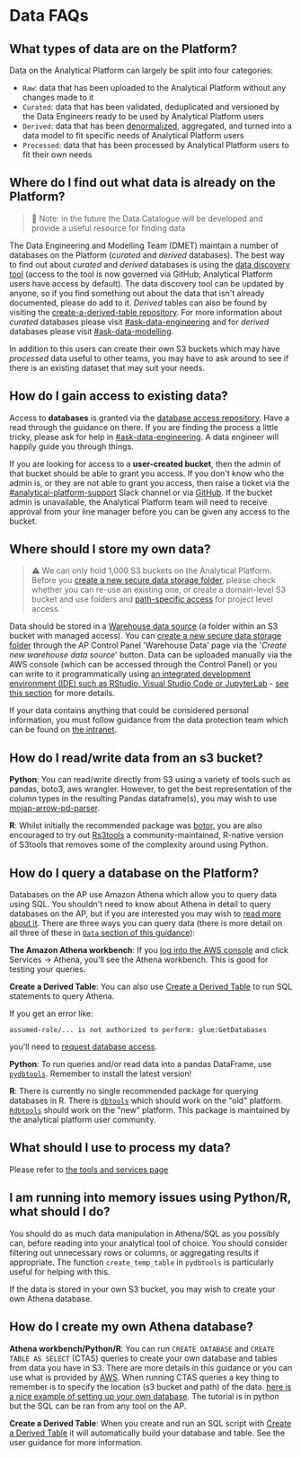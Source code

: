 # Data FAQs

## What types of data are on the Platform?

Data on the Analytical Platform can largely be split into four categories:

- `Raw`: data that has been uploaded to the Analytical Platform without any changes made to it
- `Curated`: data that has been validated, deduplicated and versioned by the Data Engineers ready to be used by Analytical Platform users
- `Derived`: data that has been [denormalized], aggregated, and turned into a data model to fit specific needs of Analytical Platform users
- `Processed`: data that has been processed by Analytical Platform users to fit their own needs

## Where do I find out what data is already on the Platform?

> 🚩 Note: in the future the Data Catalogue will be developed and provide a useful resource for finding data

The Data Engineering and Modelling Team (DMET) maintain a number of databases on the Platform (_curated_ and _derived_ databases). The best way to find out about _curated_ and _derived_ databases is using the [data discovery tool] (access to the tool is now governed via GitHub; Analytical Platform users have access by default). The data discovery tool can be updated by anyone, so if you find something out about the data that isn't already documented, please do add to it. _Derived_ tables can also be found by visiting the [create-a-derived-table repository]. For more information about _curated_ databases please visit [#ask-data-engineering] and for _derived_ databases please visit [#ask-data-modelling].

In addition to this users can create their own S3 buckets which may have _processed_ data useful to other teams, you may have to ask around to see if there is an existing dataset that may suit your needs.

## How do I gain access to existing data?

Access to **databases** is granted via the [database access repository]. Have a read through the guidance on there. If you are finding the process a little tricky, please ask for help in [#ask-data-engineering]. A data engineer will happily guide you through things.

If you are looking for access to a **user-created bucket**, then the admin of that bucket should be able to grant you access. If you don't know who the admin is, or they are not able to grant you access, then raise a ticket via the [#analytical-platform-support] Slack channel or via [GitHub]. If the bucket admin is unavailable, the Analytical Platform team will need to receive approval from your line manager before you can be given any access to the bucket.

## Where should I store my own data?

> ⚠️ We can only hold 1,000 S3 buckets on the Analytical Platform. Before you [create a new secure data storage folder](../amazon-s3.md#create-a-new-warehouse-data-source), please check whether you can re-use an existing one, or create a domain-level S3 bucket and use folders and [path-specific access](../amazon-s3.md#path-specific-access) for project level access.

Data should be stored in a [Warehouse data source](../amazon-s3.md#warehouse-data-sources) (a folder within an S3 bucket with managed access). You can [create a new secure data storage folder](../amazon-s3.md#create-a-new-warehouse-data-source) through the AP Control Panel 'Warehouse Data' page via the '_Create new warehouse data source_' button. Data can be uploaded manually via the AWS console (which can be accessed through the Control Panel) or you can write to it programmatically using [an integrated development environment (IDE) such as RStudio, Visual Studio Code or JupyterLab](../../tools/#integrated-development-environments-ide) - [see this section](#how-do-i-readwrite-data-from-an-s3-bucket) for more details.

If your data contains anything that could be considered personal information, you must follow guidance from the data protection team which can be found on [the intranet].

## How do I read/write data from an s3 bucket?

**Python**: You can read/write directly from S3 using a variety of tools such as pandas, boto3, aws wrangler. However, to get the best representation of the column types in the resulting Pandas dataframe(s), you may wish to use [mojap-arrow-pd-parser].

**R**: Whilst initially the recommended package was [botor], you are also encouraged to try out [Rs3tools] a community-maintained, R-native version of S3tools that removes some of the complexity around using Python.

## How do I query a database on the Platform?

Databases on the AP use Amazon Athena which allow you to query data using SQL. You shouldn't need to know about Athena in detail to query databases on the AP, but if you are interested you may wish to [read more about it]. There are three ways you can query data (there is more detail on all three of these in [`Data` section of this guidance](../index.md)):

**The Amazon Athena workbench**: If you [log into the AWS console] and click Services -> Athena, you'll see the Athena workbench. This is good for testing your queries.

**Create a Derived Table**: You can also use [Create a Derived Table](../../tools/create-a-derived-table/) to run SQL statements to query Athena.

If you get an error like:

```
assumed-role/... is not authorized to perform: glue:GetDatabases
```

you'll need to [request database access].

**Python**: To run queries and/or read data into a pandas DataFrame, use [`pydbtools`]. Remember to install the latest version!

**R**: There is currently no single recommended package for querying databases in R. There is [`dbtools`] which should work on the "old" platform. [`Rdbtools`] should work on the "new" platform. This package is maintained by the analytical platform user community.

## What should I use to process my data?

Please refer to [the tools and services page](../../tools/)

## I am running into memory issues using Python/R, what should I do?

You should do as much data manipulation in Athena/SQL as you possibly can, before reading into your analytical tool of choice. You should consider filtering out unnecessary rows or columns, or aggregating results if appropriate. The function `create_temp_table` in `pydbtools` is particularly useful for helping with this.

If the data is stored in your own S3 bucket, you may wish to create your own Athena database.

## How do I create my own Athena database?

**Athena workbench/Python/R**: You can run `CREATE DATABASE` and `CREATE TABLE AS SELECT` (CTAS) queries to create your own database and tables from data you have in S3. There are more details in this guidance or you can use what is provided by [AWS]. When running CTAS queries a key thing to remember is to specify the location (s3 bucket and path) of the data. [here is a nice example of setting up your own database]. The tutorial is in python but the SQL can be ran from any tool on the AP.

**Create a Derived Table**: When you create and run an SQL script with [Create a Derived Table](../../tools/create-a-derived-table/) it will automatically build your database and table. See the user guidance for more information.

<!-- External links -->

[denormalized]: https://en.wikipedia.org/wiki/Denormalization#:~:text=Denormalization%20is%20a%20strategy%20used,data%20or%20by%20grouping%20data.
[data discovery tool]: https://data-discovery-tool.analytical-platform.service.justice.gov.uk/
[create-a-derived-table repository]: https://github.com/moj-analytical-services/create-a-derived-table
[#ask-data-engineering]: https://moj.enterprise.slack.com/archives/C8X3PP1TN
[#ask-data-modelling]: https://moj.enterprise.slack.com/archives/C03J21VFHQ9
[database access repository]: https://github.com/moj-analytical-services/data-engineering-database-access?tab=readme-ov-file#data-engineering-database-access
[#analytical-platform-support]: https://app.slack.com/client/T02DYEB3A/C4PF7QAJZ
[GitHub]: https://github.com/ministryofjustice/data-platform-support/issues/new/choose
[the intranet]: https://intranet.justice.gov.uk/guidance/knowledge-information/protecting-information/privacy-reform/
[mojap-arrow-pd-parser]: https://github.com/moj-analytical-services/mojap-arrow-pd-parser
[botor]: https://github.com/daroczig/botor
[Rs3tools]: https://github.com/moj-analytical-services/Rs3tools
[read more about it]: https://aws.amazon.com/athena/
[log into the AWS console]: https://aws.services.analytical-platform.service.justice.gov.uk
[request database access]: https://github.com/moj-analytical-services/data-engineering-database-access#standard-database-access
[`pydbtools`]: https://github.com/moj-analytical-services/pydbtools
[`dbtools`]: https://github.com/moj-analytical-services/dbtools
[`Rdbtools`]: https://github.com/moj-analytical-services/Rdbtools
[AWS]: https://docs.aws.amazon.com/athena/latest/ug/language-reference.html
[here is a nice example of setting up your own database]: https://github.com/moj-analytical-services/mojap-aws-tools-demo/blob/main/creating_and_maintaining_database_tables_in_athena.ipynb

